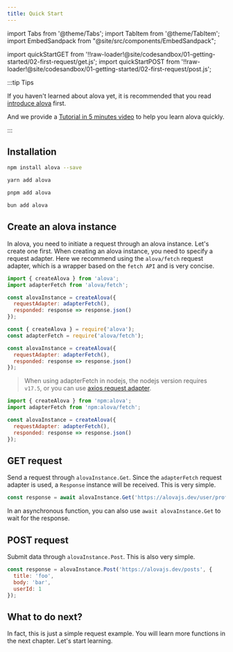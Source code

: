 ```yaml
---
title: Quick Start
---
```


import Tabs from '@theme/Tabs';
import TabItem from '@theme/TabItem';
import EmbedSandpack from "@site/src/components/EmbedSandpack";

import quickStartGET from '!!raw-loader!@site/codesandbox/01-getting-started/02-first-request/get.js';
import quickStartPOST from '!!raw-loader!@site/codesandbox/01-getting-started/02-first-request/post.js';

:::tip Tips

If you haven't learned about alova yet, it is recommended that you read [introduce alova](/tutorial/getting-started/introduce) first.

And we provide a [Tutorial in 5 minutes video](/video-tutorial) to help you learn alova quickly.

:::

## Installation

<Tabs>
<TabItem value="1" label="npm">

```bash
npm install alova --save
```

</TabItem>
<TabItem value="2" label="yarn">

```bash
yarn add alova
```

</TabItem>
<TabItem value="3" label="pnpm">

```bash
pnpm add alova
```

</TabItem>
<TabItem value="4" label="bun">

```bash
bun add alova
```

</TabItem>
</Tabs>

## Create an alova instance

In alova, you need to initiate a request through an alova instance. Let's create one first. When creating an alova instance, you need to specify a request adapter. Here we recommend using the `alova/fetch` request adapter, which is a wrapper based on the `fetch API` and is very concise.

<Tabs>
<TabItem value="1" label="esModule">

```javascript
import { createAlova } from 'alova';
import adapterFetch from 'alova/fetch';

const alovaInstance = createAlova({
  requestAdapter: adapterFetch(),
  responded: response => response.json()
});
```

</TabItem>
<TabItem value="2" label="commonJS">

```javascript
const { createAlova } = require('alova');
const adapterFetch = require('alova/fetch');

const alovaInstance = createAlova({
  requestAdapter: adapterFetch(),
  responded: response => response.json()
});
```

> When using adapterFetch in nodejs, the nodejs version requires `v17.5`, or you can use [axios request adapter](/resource/request-adapter/axios/).

</TabItem>
<TabItem value="3" label="deno">

```javascript
import { createAlova } from 'npm:alova';
import adapterFetch from 'npm:alova/fetch';

const alovaInstance = createAlova({
  requestAdapter: adapterFetch(),
  responded: response => response.json()
});
```

</TabItem>
</Tabs>

## GET request

Send a request through `alovaInstance.Get`. Since the `adapterFetch` request adapter is used, a `Response` instance will be received. This is very simple.

```js
const response = await alovaInstance.Get('https://alovajs.dev/user/profile');
```

In an asynchronous function, you can also use `await alovaInstance.Get` to wait for the response.

## POST request

Submit data through `alovaInstance.Post`. This is also very simple.

```js
const response = alovaInstance.Post('https://alovajs.dev/posts', {
  title: 'foo',
  body: 'bar',
  userId: 1
});
```

## What to do next?

In fact, this is just a simple request example. You will learn more functions in the next chapter. Let's start learning.

